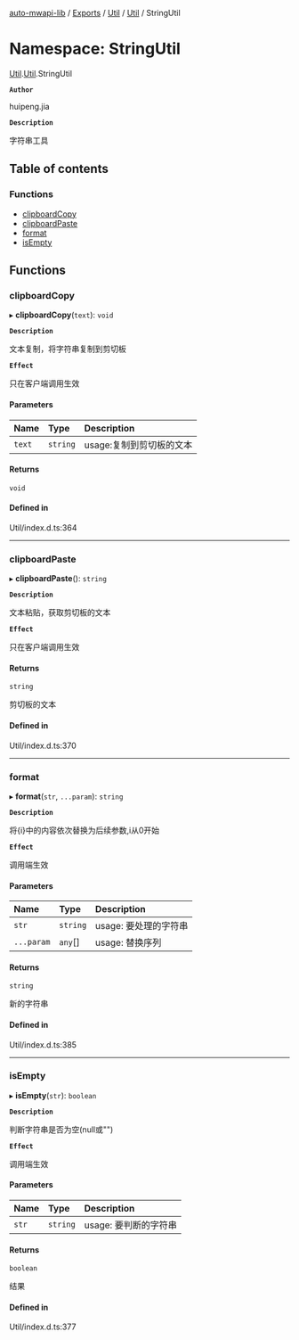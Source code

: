 [auto-mwapi-lib](../README.md) / [Exports](../modules.md) / [Util](Util.md) / [Util](Util.Util.md) / StringUtil

# Namespace: StringUtil

[Util](Util.md).[Util](Util.Util.md).StringUtil

**`Author`**

huipeng.jia

**`Description`**

字符串工具

## Table of contents

### Functions

- [clipboardCopy](Util.Util.StringUtil.md#clipboardcopy)
- [clipboardPaste](Util.Util.StringUtil.md#clipboardpaste)
- [format](Util.Util.StringUtil.md#format)
- [isEmpty](Util.Util.StringUtil.md#isempty)

## Functions

### clipboardCopy

▸ **clipboardCopy**(`text`): `void`

**`Description`**

文本复制，将字符串复制到剪切板

**`Effect`**

只在客户端调用生效

#### Parameters

| Name | Type | Description |
| :------ | :------ | :------ |
| `text` | `string` | usage:复制到剪切板的文本 |

#### Returns

`void`

#### Defined in

Util/index.d.ts:364

___

### clipboardPaste

▸ **clipboardPaste**(): `string`

**`Description`**

文本粘贴，获取剪切板的文本

**`Effect`**

只在客户端调用生效

#### Returns

`string`

剪切板的文本

#### Defined in

Util/index.d.ts:370

___

### format

▸ **format**(`str`, `...param`): `string`

**`Description`**

将{i}中的内容依次替换为后续参数,i从0开始

**`Effect`**

调用端生效

#### Parameters

| Name | Type | Description |
| :------ | :------ | :------ |
| `str` | `string` | usage: 要处理的字符串 |
| `...param` | `any`[] | usage: 替换序列 |

#### Returns

`string`

新的字符串

#### Defined in

Util/index.d.ts:385

___

### isEmpty

▸ **isEmpty**(`str`): `boolean`

**`Description`**

判断字符串是否为空(null或"")

**`Effect`**

调用端生效

#### Parameters

| Name | Type | Description |
| :------ | :------ | :------ |
| `str` | `string` | usage: 要判断的字符串 |

#### Returns

`boolean`

结果

#### Defined in

Util/index.d.ts:377
